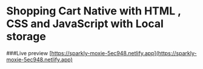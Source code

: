 # Shopping Cart Native with HTML , CSS and JavaScript with Local storage

###Live preview  [https://sparkly-moxie-5ec948.netlify.app](https://sparkly-moxie-5ec948.netlify.app) 

 
